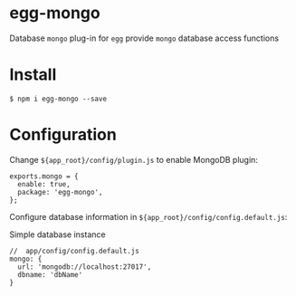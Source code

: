 # egg-mongo

Database ` mongo ` plug-in for ` egg ` provide ` mongo ` database access functions

#  Install

```
$ npm i egg-mongo --save
```

# Configuration

Change `${app_root}/config/plugin.js` to enable MongoDB plugin:


```
exports.mongo = {
  enable: true,
  package: 'egg-mongo',
};
```

Configure database information in `${app_root}/config/config.default.js`:


Simple database instance

```
//  app/config/config.default.js
mongo: {
  url: 'mongodb://localhost:27017',
  dbname: 'dbName'
}
```